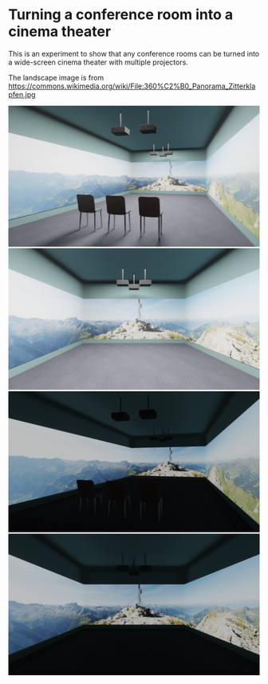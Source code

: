 # Turning a conference room into a cinema theater

This is an experiment to show that any conference rooms can be turned into a wide-screen cinema theater with multiple projectors.

The landscape image is from https://commons.wikimedia.org/wiki/File:360%C2%B0_Panorama_Zitterklapfen.jpg

<img src="WithAreaLight1.png" width=700>

<img src="WithAreaLight2.png" width=700>

<img src="WithoutAreaLight1.png" width=700>

<img src="WithoutAreaLight2.png" width=700>
